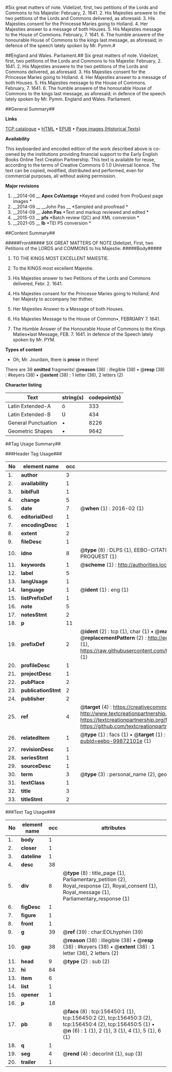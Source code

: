 #Six great matters of note. Videlizet, first, two petitions of the Lords and Commons to his Majestie: February, 2. 1641. 2. His Majesties answere to the two petitions of the Lords and Commons delivered, as aforesaid. 3. His Majesties consent for the Princesse Maries going to Holland. 4. Her Majesties answer to a message of both Houses. 5. His Majesties message to the House of Commons. February, 7. 1641. 6. The humble answere of the honourable House of Commons to the kings last message, as aforesaid; in defence of the speech lately spoken by Mr. Pymm.#

##England and Wales. Parliament.##
Six great matters of note. Videlizet, first, two petitions of the Lords and Commons to his Majestie: February, 2. 1641. 2. His Majesties answere to the two petitions of the Lords and Commons delivered, as aforesaid. 3. His Majesties consent for the Princesse Maries going to Holland. 4. Her Majesties answer to a message of both Houses. 5. His Majesties message to the House of Commons. February, 7. 1641. 6. The humble answere of the honourable House of Commons to the kings last message, as aforesaid; in defence of the speech lately spoken by Mr. Pymm.
England and Wales. Parliament.

##General Summary##

**Links**

[TCP catalogue](http://www.ota.ox.ac.uk/tcp/)  • 
[HTML](http://tei.it.ox.ac.uk/tcp/Texts-HTML/free/A93/A93305.html)  • 
[EPUB](http://tei.it.ox.ac.uk/tcp/Texts-EPUB/free/A93/A93305.epub) • 
[Page images (Historical Texts)](https://historicaltexts.jisc.ac.uk/eebo-99872101e)

**Availability**

This keyboarded and encoded edition of the work described above is co-owned by the
    institutions providing financial support to the Early English Books Online Text Creation
    Partnership. This text is available for reuse, according to the terms of  Creative Commons 0 1.0 Universal
    licence. The text can be copied, modified, distributed and performed, even for commercial
    purposes, all without asking permission.

**Major revisions**

1. __2014-06 __ __Apex CoVantage__ *Keyed and coded from ProQuest page images *
1. __2014-09 __ __John Pas __ *Sampled and proofread *
1. __2014-09 __ __John Pas__ *Text and markup reviewed and edited *
1. __2015-03 __ __pfs__ *Batch review (QC) and XML conversion *
1. __2021-05 __ __lb__ *TEI P5 conversion *

##Content Summary##

#####Front#####
SIX GREAT MATTERS OF NOTE.Ʋidelizet, First, two Petitions of the LORDS and COMMONS to his Majestie: 
#####Body#####

1. TO THE KINGS MOST EXCELLENT MAIESTIE.

1. To the KINGS most excellent Majestie.

1. His Majesties answer to two Petitions of the Lords and Commons delivered, Febr. 2. 1641.

1. His Majesties consent for the Princesse Maries going to Holland; And her Majesty to accompany her thither.

1. Her Majesties Answer to a Message of both Houses.

1. His Majesties Message to the House of Common•, FEBRƲARY 7. 1641.

1. The Humble Answer of the Honourable House of Commons to the Kings Maties▪last Message, FEB. 7. 1641. In defence of the Speech lately spoken by Mr. PYM.

**Types of content**

  * Oh, Mr. Jourdain, there is **prose** in there!

There are 38 **omitted** fragments! 
 @__reason__ (38) : illegible (38)  •  @__resp__ (38) : #keyers (38)  •  @__extent__ (38) : 1 letter (36), 2 letters (2)

**Character listing**


|Text|string(s)|codepoint(s)|
|---|---|---|
|Latin Extended-A|ō|333|
|Latin Extended-B|Ʋ|434|
|General Punctuation|•|8226|
|Geometric Shapes|▪|9642|

##Tag Usage Summary##

###Header Tag Usage###

|No|element name|occ|attributes|
|---|---|---|---|
|1.|__author__|3||
|2.|__availability__|1||
|3.|__biblFull__|1||
|4.|__change__|5||
|5.|__date__|7| @__when__ (1) : 2016-02 (1)|
|6.|__editorialDecl__|1||
|7.|__encodingDesc__|1||
|8.|__extent__|2||
|9.|__fileDesc__|1||
|10.|__idno__|8| @__type__ (8) : DLPS (1), EEBO-CITATION (1), VID (1), EEBO-PROQUEST (1), STC (3), PROQUEST (1)|
|11.|__keywords__|1| @__scheme__ (1) : http://authorities.loc.gov/ (1)|
|12.|__label__|5||
|13.|__langUsage__|1||
|14.|__language__|1| @__ident__ (1) : eng (1)|
|15.|__listPrefixDef__|1||
|16.|__note__|5||
|17.|__notesStmt__|2||
|18.|__p__|11||
|19.|__prefixDef__|2| @__ident__ (2) : tcp (1), char (1)  •  @__matchPattern__ (2) : ([0-9\-]+):([0-9IVX]+) (1), (.+) (1)  •  @__replacementPattern__ (2) : http://eebo.chadwyck.com/downloadtiff?vid=$1&page=$2 (1), https://raw.githubusercontent.com/textcreationpartnership/Texts/master/tcpchars.xml#$1 (1)|
|20.|__profileDesc__|1||
|21.|__projectDesc__|1||
|22.|__pubPlace__|2||
|23.|__publicationStmt__|2||
|24.|__publisher__|2||
|25.|__ref__|4| @__target__ (4) : https://creativecommons.org/publicdomain/zero/1.0/ (1), http://www.textcreationpartnership.org/docs/. (1), https://textcreationpartnership.org/faq/#faq05 (1), https://github.com/textcreationpartnership (1)|
|26.|__relatedItem__|1| @__type__ (1) : facs (1)  •  @__target__ (1) : https://data.historicaltexts.jisc.ac.uk/view?pubId=eebo-99872101e (1)|
|27.|__revisionDesc__|1||
|28.|__seriesStmt__|1||
|29.|__sourceDesc__|1||
|30.|__term__|3| @__type__ (3) : personal_name (2), geographic_name (1)|
|31.|__textClass__|1||
|32.|__title__|3||
|33.|__titleStmt__|2||


###Text Tag Usage###

|No|element name|occ|attributes|
|---|---|---|---|
|1.|__body__|1||
|2.|__closer__|1||
|3.|__dateline__|1||
|4.|__desc__|38||
|5.|__div__|8| @__type__ (8) : title_page (1), Parliamentary_petition (2), Royal_response (2), Royal_consent (1), Royal_message (1), Parliamentary_response (1)|
|6.|__figDesc__|1||
|7.|__figure__|1||
|8.|__front__|1||
|9.|__g__|39| @__ref__ (39) : char:EOLhyphen (39)|
|10.|__gap__|38| @__reason__ (38) : illegible (38)  •  @__resp__ (38) : #keyers (38)  •  @__extent__ (38) : 1 letter (36), 2 letters (2)|
|11.|__head__|9| @__type__ (2) : sub (2)|
|12.|__hi__|84||
|13.|__item__|6||
|14.|__list__|1||
|15.|__opener__|1||
|16.|__p__|18||
|17.|__pb__|8| @__facs__ (8) : tcp:156450:1 (1), tcp:156450:2 (2), tcp:156450:3 (2), tcp:156450:4 (2), tcp:156450:5 (1)  •  @__n__ (6) : 1 (1), 2 (1), 3 (1), 4 (1), 5 (1), 6 (1)|
|18.|__q__|1||
|19.|__seg__|4| @__rend__ (4) : decorInit (1), sup (3)|
|20.|__trailer__|1||

